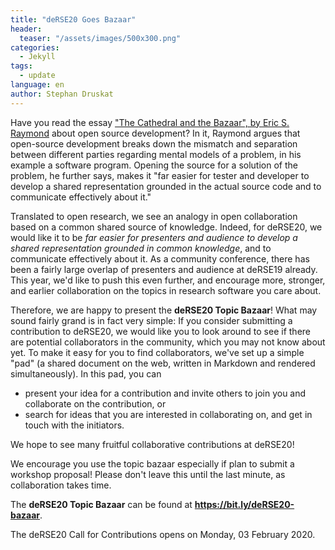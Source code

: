 ```yaml
---
title: "deRSE20 Goes Bazaar"
header:
  teaser: "/assets/images/500x300.png"
categories: 
  - Jekyll
tags:
  - update
language: en
author: Stephan Druskat
---
```


Have you read the essay ["The Cathedral and the Bazaar", by Eric S. Raymond](http://www.catb.org/~esr/writings/cathedral-bazaar/cathedral-bazaar/) about open source development?
In it, Raymond argues that open-source development breaks down the mismatch and separation between different parties regarding mental models of a problem, in his example a software program.
Opening the source for a solution of the problem, he further says, makes it "far easier for tester and developer to develop a shared representation grounded in the actual source code and to communicate effectively about it."

Translated to open research, we see an analogy in open collaboration based on a common shared source of knowledge. Indeed, for deRSE20, we would like it to be *far easier for presenters and audience to develop a shared representation grounded in common knowledge*, and to communicate effectively about it. As a community conference, there has been a fairly large overlap of presenters and audience at deRSE19 already. This year, we'd like to push this even further, and encourage more, stronger, and earlier collaboration on the topics in research software you care about.

Therefore, we are happy to present the **deRSE20 Topic Bazaar**! What may sound fairly grand is in fact very simple: If you consider submitting a contribution to deRSE20, we would like you to look around to see if there are potential collaborators in the community, which you may not know about yet. To make it easy for you to find collaborators, we've set up a simple "pad" (a shared document on the web, written in Markdown and rendered simultaneously). In this pad, you can

- present your idea for a contribution and invite others to join you and collaborate on the contribution, or
- search for ideas that you are interested in collaborating on, and get in touch with the initiators.

We hope to see many fruitful collaborative contributions at deRSE20!

We encourage you use the topic bazaar especially if plan to submit a workshop proposal! Please don't leave this until the last minute, as collaboration takes time.

The **deRSE20 Topic Bazaar** can be found at **<https://bit.ly/deRSE20-bazaar>**.

The deRSE20 Call for Contributions opens on Monday, 03 February 2020.